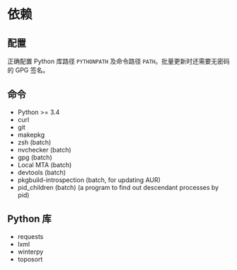 依赖
====

配置
----

正确配置 Python 库路径 `PYTHONPATH` 及命令路径 `PATH`。批量更新时还需要无密码的 GPG 签名。

命令
----

* Python >= 3.4
* curl
* git
* makepkg
* zsh (batch)
* nvchecker (batch)
* gpg (batch)
* Local MTA (batch)
* devtools (batch)
* pkgbuild-introspection (batch, for updating AUR)
* pid_children (batch) (a program to find out descendant processes by pid)

Python 库
---------

* requests
* lxml
* winterpy
* toposort
